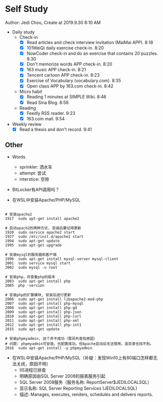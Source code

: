 # Self Study

Author: Jedi Chou, Create at 2019.9.30 8:10 AM

* Daily study
  * Check-in
    -[x] Read articles and check interview invitation (MaiMai APP). 8:18
    -[x] 101WeiQi daily exercise check-in. 8:20
    -[x] NowCoder check-in and do an exercise that contains 20 puzzles. 8:30
    -[x] Don't memorize words APP check-in. 8:20
    -[x] 163 music APP check-in. 8:21
    -[x] Tencent cartoon APP check-in. 8:23
    -[x] Exercise of Vocabulary (vocabulary.com). 8:35
    -[x] Open class APP by 163.com check-in. 8:42

  * Micro habit
    -[x] Reading 1 minutes at SIMPLE Wiki. 8:46
    -[x] Read Sina Blog. 8:58

  * Reading
    -[x] Feedly RSS reader. 9:23
    -[x] 163.com mail. 9:54

* Weekly review
  -[x] Read a thesis and don't record. 9:41

## Other

* Words
  * sprinkler: 洒水车
  * attempt: 尝试
  * interstice: 空隙
* BitLocker有API调用吗？

* 在WSL中安装Apache/PHP/MySQL

```shell

# 安装apache2
1917  sudo apt-get install apache2

# 启动apach2的两种方式, 安装后要记得更新
1920  sudo service apache2 start
1927  sudo /etc/init.d/apache2 start
1994  sudo apt-get update
1995  sudo apt-get upgrade

# 安装mysql的服务器和客户端
1996  sudo apt-get install mysql-server mysql-client
2001  sudo service mysql start
2002  sudo mysql -u root

# 安装php，并查看php的版本
2003  sudo apt-get install php
2005  php -version

# 安装php的扩展模块, 安装后进行更新
2006  sudo apt-get install libapache2-mod-php
2007  sudo apt-get install php-mysql
2008  sudo apt-get install php-gd
2009  sudo apt-get install php-json
2010  sudo apt-get install php-curl
2011  sudo apt-get install php-xml
2012  sudo apt-get install php-int1
2015  sudo apt-get update

# 安装phpmyadmin, 这个并不成功（需另外查找原因）
# 问题: phpmyadmin可安装，也配置成功。但Apache启动后无法使用，连目录也找不到。
2016  sudo apt-get install -y phpmyadmin

```

* 在WSL中安装Apache/PHP/MySQL（补疑：发现Win10上有80端口怎样都无法关闭，原因不明）
  * IIS进程已排查
  * 明确原因由SQL Server 2008的报表服务引起
  * SQL Server 2008服务（服务名称: ReportServer$JEDILOCALSQL）
  * 显示名称: SQL Server Reporting Services (JEDILOCALSQL)
  * 描述: Manages, executes, renders, schedules and delivers reports.
